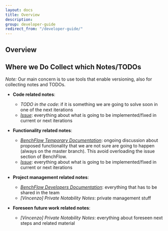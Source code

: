 ```yaml
---
layout: docs
title: Overview
description: 
group: developer-guide
redirect_from: "/developer-guide/"
---
```


## Overview



## Where we Do Collect which Notes/TODOs

*Note:* Our main concern is to use tools that enable versioning, also for collecting notes and TODOs. 

- **Code related notes**:
    - *TODO in the code*: if it is something we are going to solve soon in one of the next iterations
    - *[Issue](https://github.com/benchflow/benchflow/issues)*: everything about what is going to be implemented/fixed in current or next iterations

- **Functionality related notes**:
    - *[BenchFlow Temporary Documentation](https://github.com/VincenzoFerme/benchflow-temporary-documentation)*: ongoing discussion about proposed functionality that we are not sure are going to happen (always on the master branch). This avoid overloading the issue section of BenchFlow. 
    - *[Issue](https://github.com/benchflow/benchflow/issues)*: everything about what is going to be implemented/fixed in current or next iterations

- **Project management related notes**:
    - *[BenchFlow Developers Documentation](https://github.com/benchflow/benchflow)*: everything that has to be shared in the team
    - *[Vincenzo] Private Notability Notes*: private management stuff

- **Foreseen future work related notes**:
    - *[Vincenzo] Private Notability Notes*: everything about foreseen next steps and related material